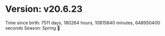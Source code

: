 # Version: v20.6.23
Time since birth: 7511 days, 180264 hours, 10815840 minutes, 648950400 seconds
Season: Spring 🌸
